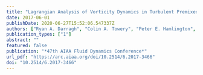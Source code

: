 ```yaml
---
title: "Lagrangian Analysis of Vorticity Dynamics in Turbulent Premixed Flames"
date: 2017-06-01
publishDate: 2020-06-27T15:52:06.547337Z
authors: ["Ryan A. Darragh", "Colin A. Towery", "Peter E. Hamlington", "Alexei Poludnenko"]
publication_types: ["1"]
abstract: ""
featured: false
publication: "*47th AIAA Fluid Dynamics Conference*"
url_pdf: "https://arc.aiaa.org/doi/10.2514/6.2017-3466"
doi: "10.2514/6.2017-3466"
---
```


